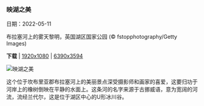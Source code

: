 ### 映湖之美

日期：2022-05-11

布拉塞河上的雾天黎明，英国湖区国家公园 (© fstopphotography/Getty Images)

**下载**  |  [1920x1080](https://cn.bing.com/th?id=OHR.RiverBrathay_ZH-CN2718424663_1920x1080.jpg)  |  [6390x3594](https://cn.bing.com/th?id=OHR.RiverBrathay_ZH-CN2718424663_UHD.jpg)

![映湖之美](https://cn.bing.com/th?id=OHR.RiverBrathay_ZH-CN2718424663_1920x1080.jpg "布拉塞河上的雾天黎明，英国湖区国家公园 (© fstopphotography/Getty Images)")

这个位于坎布里亚郡布拉塞河上的美丽景点深受摄影师和画家的喜爱，这要归功于河岸上的橡树倒映在平静的水面上。这条河的名字来源于古挪威语，意为宽阔的河流，流经兰代尔，这是位于湖区中心的U形冰川谷。
